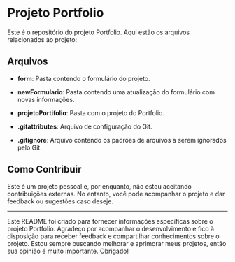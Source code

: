 # Projeto Portfolio

Este é o repositório do projeto Portfolio. Aqui estão os arquivos relacionados ao projeto:

## Arquivos

- **form**: Pasta contendo o formulário do projeto.

- **newFormulario**: Pasta contendo uma atualização do formulário com novas informações.

- **projetoPortifolio**: Pasta com o projeto do Portfolio.

- **.gitattributes**: Arquivo de configuração do Git.

- **.gitignore**: Arquivo contendo os padrões de arquivos a serem ignorados pelo Git.

## Como Contribuir

Este é um projeto pessoal e, por enquanto, não estou aceitando contribuições externas. No entanto, você pode acompanhar o projeto e dar feedback ou sugestões caso deseje.

---

Este README foi criado para fornecer informações específicas sobre o projeto Portfolio. Agradeço por acompanhar o desenvolvimento e fico à disposição para receber feedback e compartilhar conhecimentos sobre o projeto. Estou sempre buscando melhorar e aprimorar meus projetos, então sua opinião é muito importante. Obrigado!
